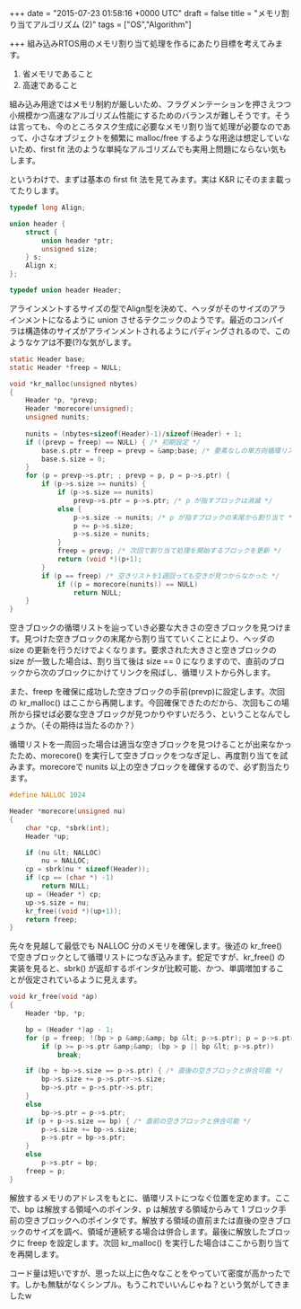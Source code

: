 
+++
date = "2015-07-23 01:58:16 +0000 UTC"
draft = false
title = "メモリ割り当てアルゴリズム (2)"
tags = ["OS","Algorithm"]

+++
組み込みRTOS用のメモリ割り当て処理を作るにあたり目標を考えてみます。

<ol>
<li>省メモリであること</li>
<li>高速であること</li>
</ol>


組み込み用途ではメモリ制約が厳しいため、フラグメンテーションを押さえつつ小規模かつ高速なアルゴリズム性能にするためのバランスが難しそうです。そうは言っても、今のところタスク生成に必要なメモリ割り当て処理が必要なのであって、小さなオブジェクトを頻繁に malloc/free するような用途は想定していないため、first fit 法のような単純なアルゴリズムでも実用上問題にならない気もします。

というわけで、まずは基本の first fit 法を見てみます。実は K&amp;R にそのまま載ってたりします。

```c
typedef long Align;

union header {
    struct {
        union header *ptr;
        unsigned size;
    } s;
    Align x;
};

typedef union header Header;

```


アラインメントするサイズの型でAlign型を決めて、ヘッダがそのサイズのアラインメントになるように union させるテクニックのようです。最近のコンパイラは構造体のサイズがアラインメントされるようにパディングされるので、このようなケアは不要(?)な気がします。

```c
static Header base;
static Header *freep = NULL;

void *kr_malloc(unsigned nbytes)
{
    Header *p, *prevp;
    Header *morecore(unsigned);
    unsigned nunits;
    
    nunits = (nbytes+sizeof(Header)-1)/sizeof(Header) + 1;
    if ((prevp = freep) == NULL) { /* 初期設定 */
        base.s.ptr = freep = prevp = &amp;base; /* 要素なしの単方向循環リスト */
        base.s.size = 0;
    }
    for (p = prevp->s.ptr; ; prevp = p, p = p->s.ptr) {
        if (p->s.size >= nunits) {
            if (p->s.size == nunits)
                prevp->s.ptr = p->s.ptr; /* p が指すブロックは消滅 */
            else {
                p->s.size -= nunits; /* p が指すブロックの末尾から割り当て */
                p += p->s.size;
                p->s.size = nunits;
            }
            freep = prevp; /* 次回で割り当て処理を開始するブロックを更新 */
            return (void *)(p+1);
        }
        if (p == freep) /* 空きリストを1週回っても空きが見つからなかった */
            if ((p = morecore(nunits)) == NULL)
                return NULL;
    }
}

```


空きブロックの循環リストを辿っていき必要な大きさの空きブロックを見つけます。見つけた空きブロックの末尾から割り当てていくことにより、ヘッダの size の更新を行うだけでよくなります。要求された大きさと空きブロックの size が一致した場合は、割り当て後は size == 0 になりますので、直前のブロックから次のブロックにかけてリンクを飛ばし、循環リストから外します。

また、freep を確保に成功した空きブロックの手前(prevp)に設定します。次回の kr_malloc() はここから再開します。今回確保できたのだから、次回もこの場所から探せば必要な空きブロックが見つかりやすいだろう、ということなんでしょうか。（その期待は当たるのか？）

循環リストを一周回った場合は適当な空きブロックを見つけることが出来なかったため、morecore() を実行して空きブロックをつなぎ足し、再度割り当てを試みます。morecoreで nunits 以上の空きブロックを確保するので、必ず割当たります。

```c
#define NALLOC 1024

Header *morecore(unsigned nu)
{
    char *cp, *sbrk(int);
    Header *up;

    if (nu &lt; NALLOC)
        nu = NALLOC;
    cp = sbrk(nu * sizeof(Header));
    if (cp == (char *) -1)
        return NULL;
    up = (Header *) cp;
    up->s.size = nu;
    kr_free((void *)(up+1));
    return freep;
}

```


先々を見越して最低でも NALLOC 分のメモリを確保します。後述の kr_free() で空きブロックとして循環リストにつなぎ込みます。蛇足ですが、kr_free() の実装を見ると、sbrk() が返却するポインタが比較可能、かつ、単調増加することが仮定されているように見えます。

```c
void kr_free(void *ap)
{
    Header *bp, *p;

    bp = (Header *)ap - 1;
    for (p = freep; !(bp > p &amp;&amp; bp &lt; p->s.ptr); p = p->s.ptr)
        if (p >= p->s.ptr &amp;&amp; (bp > p || bp &lt; p->s.ptr))
            break;

    if (bp + bp->s.size == p->s.ptr) { /* 直後の空きブロックと併合可能 */
        bp->s.size += p->s.ptr->s.size;
        bp->s.ptr = p->s.ptr->s.ptr;
    }
    else
        bp->s.ptr = p->s.ptr;
    if (p + p->s.size == bp) { /* 直前の空きブロックと併合可能 */
        p->s.size += bp->s.size;
        p->s.ptr = bp->s.ptr;
    }
    else
        p->s.ptr = bp;
    freep = p;
}

```


解放するメモリのアドレスをもとに、循環リストにつなぐ位置を定めます。ここで、bp は解放する領域へのポインタ、p は解放する領域からみて 1 ブロック手前の空きブロックへのポインタです。解放する領域の直前または直後の空きブロックのサイズを調べ、領域が連続する場合は併合します。最後に解放したブロックに freep を設定します。次回 kr_malloc() を実行した場合はここから割り当てを再開します。

コード量は短いですが、思った以上に色々なことをやっていて密度が高かったです。しかも無駄がなくシンプル。もうこれでいいんじゃね？という気がしてきましたw


